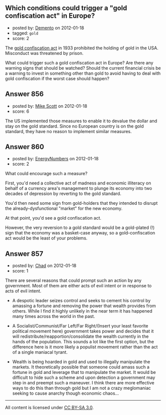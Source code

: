 ## Which conditions could trigger a "gold confiscation act" in Europe?

- posted by: [Demento](https://stackexchange.com/users/-1/47-demento) on 2012-01-18
- tagged: `gold`
- score: 2

The [gold confiscation act][1] in 1933 prohibited the holding of gold in the USA. Misconduct was threatened by prison.

What could trigger such a gold confiscation act in Europe? Are there any warning signs that should be watched? Should the current financial crisis be a warning to invest in something other than gold to avoid having to deal with gold confiscation if the worst case should happen?


  [1]: http://en.wikipedia.org/wiki/Executive_Order_6102


## Answer 856

- posted by: [Mike Scott](https://stackexchange.com/users/-1/31-mike-scott) on 2012-01-18
- score: 6

The US implemented those measures to enable it to devalue the dollar and stay on the gold standard. Since no European country is on the gold standard, they have no reason to implement similar measures.


## Answer 860

- posted by: [EnergyNumbers](https://stackexchange.com/users/-1/104-energynumbers) on 2012-01-18
- score: 2

What could encourage such a measure?

First, you'd need a collective act of madness and economic illiteracy on behalf of a currency area's management to plunge its economy into two decades of depression by reverting to the gold standard.

You'd then need some sign from gold-holders that they intended to disrupt the already-dysfunctional "market" for the new economy.

At that point, you'd see a gold confiscation act.

However, the very reversion to a gold standard would be a gold-plated (!) sign that the economy was a basket-case anyway, so a gold-confiscation act would be the least of your problems.


## Answer 857

- posted by: [Chad](https://stackexchange.com/users/-1/133-chad) on 2012-01-18
- score: 1

There are several reasons that could prompt such an action by any government.  Most of them are either acts of evil intent or in response to acts of evil intent.

- A despotic leader seizes control and seeks to cement his control by amassing a fortune and removing the power that wealth provides from others.  While I find it highly unlikely in the near term it has happened many times across the world in the past.

- A Socialist/Communist/Far Left/Far Right/(Insert your least favorite political movement here) government takes power and decides that it will redistribute/reapportion/consolidate the wealth currently in the hands of the population.  This sounds a lot like the first option, but the difference here is it more likely a populist movement rather than the act of a single maniacal tyrant.

- Wealth is being hoarded in gold and used to illegally manipulate the markets.  It theoretically possible that someone could amass such a fortune in gold and leverage that to manipulate the market. It would be difficult to hide such a scheme and upon detection a government may step in and preempt such a maneuver.  I think there are more effective ways to do this than through gold but I am not a crazy meglomaniac seeking to cause anarchy though economic chaos...





---

All content is licensed under [CC BY-SA 3.0](https://creativecommons.org/licenses/by-sa/3.0/).
